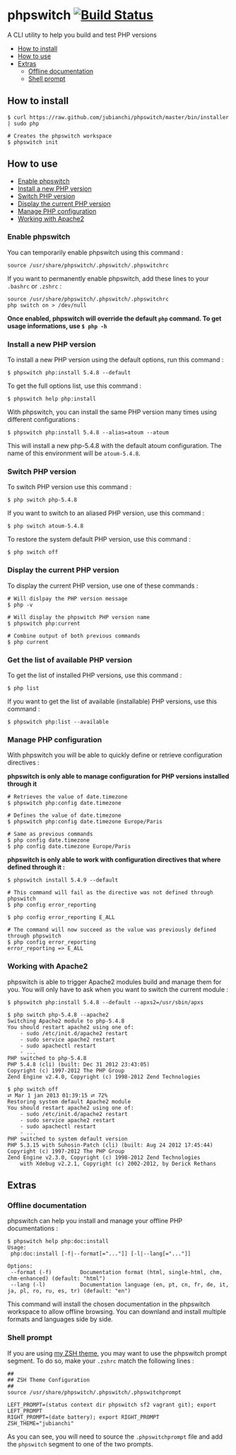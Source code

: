 # phpswitch [![Build Status](https://secure.travis-ci.org/jubianchi/phpswitch.png)](http://travis-ci.org/jubianchi/phpswitch)

A CLI utility to help you build and test PHP versions

* [How to install](#how-to-install)
* [How to use](#how-to-use)
* [Extras](#extras)
    * [Offline documentation](#offline-documentation)
    * [Shell prompt](#shell-prompt)

## How to install

```shell
$ curl https://raw.github.com/jubianchi/phpswitch/master/bin/installer | sudo php

# Creates the phpswitch workspace
$ phpswitch init
```

## How to use

* [Enable phpswitch](#enable-phpswitch)
* [Install a new PHP version](#install-a-new-php-version)
* [Switch PHP version](#switch-php-version)
* [Display the current PHP version](#display-the-current-php-version)
* [Manage PHP configuration](#manage-php-configuration)
* [Working with Apache2](#working-with-apache2)

### Enable phpswitch

You can temporarily enable phpswitch using this command :

```shell
source /usr/share/phpswitch/.phpswitch/.phpswitchrc
```

If you want to permanently enable phpswitch, add these lines to your ```.bashrc``` or ```.zshrc``` :

```shell
source /usr/share/phpswitch/.phpswitch/.phpswitchrc
php switch on > /dev/null
```

**Once enabled, phpswitch will override the default ```php``` command. To get usage informations, use ```$ php -h```**

### Install a new PHP version

To install a new PHP version using the default options, run this command :

```shell
$ phpswitch php:install 5.4.8 --default
```

To get the full options list, use this command :

```shell
$ phpswitch help php:install
```

With phpswitch, you can install the same PHP version many times using different configurations :

```shell
$ phpswitch php:install 5.4.8 --alias=atoum --atoum
```

This will install a new php-5.4.8 with the default atoum configuration. The name of this environment will
be ```atoum-5.4.8```.

### Switch PHP version

To switch PHP version use this command :

```shell
$ php switch php-5.4.8
```

If you want to switch to an aliased PHP version, use this command :

```shell
$ php switch atoum-5.4.8
```

To restore the system default PHP version, use this command :

```shell
$ php switch off
```

### Display the current PHP version

To display the current PHP version, use one of these commands :

```shell
# Will dislpay the PHP version message
$ php -v

# Will display the phpswitch PHP version name
$ phpswitch php:current

# Combine output of both previous commands
$ php current
```

### Get the list of available PHP version

To get the list of installed PHP versions, use this command :

```shell
$ php list
```

If you want to get the list of available (installable) PHP versions, use this command :

```shell
$ phpswitch php:list --available
```

### Manage PHP configuration

With phpswitch you will be able to quickly define or retrieve configuration directives :

**phpswitch is only able to manage configuration for PHP versions installed through it**

```shell
# Retrieves the value of date.timezone
$ phpswitch php:config date.timezone

# Defines the value of date.timezone
$ phpswitch php:config date.timezone Europe/Paris

# Same as previous commands
$ php config date.timezone
$ php config date.timezone Europe/Paris
```

**phpswitch is only able to work with configuration directives that where defined through it :**

```shell
$ phpswitch install 5.4.9 --default

# This command will fail as the directive was not defined through phpswitch
$ php config error_reporting

$ php config error_reporting E_ALL

# The command will now succeed as the value was previously defined through phpswitch
$ php config error_reporting
error_reporting => E_ALL
```

### Working with Apache2

phpswitch is able to trigger Apache2 modules build and manage them for you. You will only have to
ask when you want to switch the current module :

```shell
$ phpswitch php:install 5.4.8 --default --apxs2=/usr/sbin/apxs

$ php switch php-5.4.8 --apache2
Switching Apache2 module to php-5.4.8
You should restart apache2 using one of:
    - sudo /etc/init.d/apache2 restart
    - sudo service apache2 restart
    - sudo apachectl restart
    - ...
PHP switched to php-5.4.8
PHP 5.4.8 (cli) (built: Dec 31 2012 23:43:05)
Copyright (c) 1997-2012 The PHP Group
Zend Engine v2.4.0, Copyright (c) 1998-2012 Zend Technologies

$ php switch off                                                                                                          ⮂ Mar 1 jan 2013 01:39:15 ⮂ 72%
Restoring system default Apache2 module
You should restart apache2 using one of:
    - sudo /etc/init.d/apache2 restart
    - sudo service apache2 restart
    - sudo apachectl restart
    - ...
PHP switched to system default version
PHP 5.3.15 with Suhosin-Patch (cli) (built: Aug 24 2012 17:45:44)
Copyright (c) 1997-2012 The PHP Group
Zend Engine v2.3.0, Copyright (c) 1998-2012 Zend Technologies
    with Xdebug v2.2.1, Copyright (c) 2002-2012, by Derick Rethans
```

## Extras

### Offline documentation

phpswitch can help you install and manage your offline PHP documentations :

```
$ phpswitch help php:doc:install
Usage:
 php:doc:install [-f|--format[="..."]] [-l|--lang[="..."]]

Options:
 --format (-f)         Documentation format (html, single-html, chm, chm-enhanced) (default: "html")
 --lang (-l)           Documentation language (en, pt, cn, fr, de, it, ja, pl, ro, ru, es, tr) (default: "en")
```

This command will install the chosen documentation in the phpswitch workspace to allow offline browsing.
You can downland and install multiple formats and languages side by side.

### Shell prompt

If you are using [my ZSH theme](https://github.com/jubianchi/dotfiles), you may want to use the phpswitch prompt segment.
To do so, make your ```.zshrc``` match the following lines :

```shell
##
## ZSH Theme Configuration
##
source /usr/share/phpswitch/.phpswitch/.phpswitchprompt

LEFT_PROMPT=(status context dir phpswitch sf2 vagrant git); export LEFT_PROMPT
RIGHT_PROMPT=(date battery); export RIGHT_PROMPT
ZSH_THEME="jubianchi"
```

As you can see, you will need to source the ```.phpswitchprompt``` file and add the ```phpswitch```
segment to one of the two prompts.